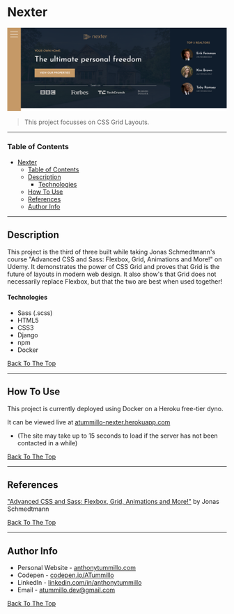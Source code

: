 # Nexter

![Project Image](./assets/img/nexter_README.png)

> This project focusses on CSS Grid Layouts.

---

### Table of Contents

- [Nexter](#nexter)
    - [Table of Contents](#table-of-contents)
  - [Description](#description)
      - [Technologies](#technologies)
  - [How To Use](#how-to-use)
  - [References](#references)
  - [Author Info](#author-info)

---

## Description

This project is the third of three built while taking Jonas Schmedtmann's course "Advanced CSS and Sass: Flexbox, Grid, Animations and More!" on Udemy. It demonstrates the power of CSS Grid and proves that Grid is the future of layouts in modern web design. It also show's that Grid does not necessarily replace Flexbox, but that the two are best when used together!

#### Technologies

- Sass (.scss)
- HTML5
- CSS3
- Django
- npm
- Docker

[Back To The Top](#nexter)

---

## How To Use

This project is currently deployed using Docker on a Heroku free-tier dyno.

It can be viewed live at [atummillo-nexter.herokuapp.com](https://atummillo-nexter.herokuapp.com/)
- (The site may take up to 15 seconds to load if the server has not been contacted in a while)

[Back To The Top](#nexter)

---

## References

<a href="https://www.udemy.com/course/advanced-css-and-sass/">"Advanced CSS and Sass: Flexbox, Grid, Animations and More!"</a> by Jonas Schmedtmann

[Back To The Top](#nexter)

---

## Author Info

- Personal Website - [anthonytummillo.com](https://anthonytummillo.com)
- Codepen - [codepen.io/ATummillo](https://codepen.io/ATummillo/)
- LinkedIn - [linkedin.com/in/anthonytummillo](https://www.linkedin.com/in/anthonytummillo/)
- Email - atummillo.dev@gmail.com

[Back To The Top](#nexter)
